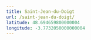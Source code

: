 ```yaml
---
title: Saint-Jean-du-Doigt
url: /saint-jean-du-doigt/
latitude: 48.694659800000004
longitude: -3.7732050000000004
---
```

